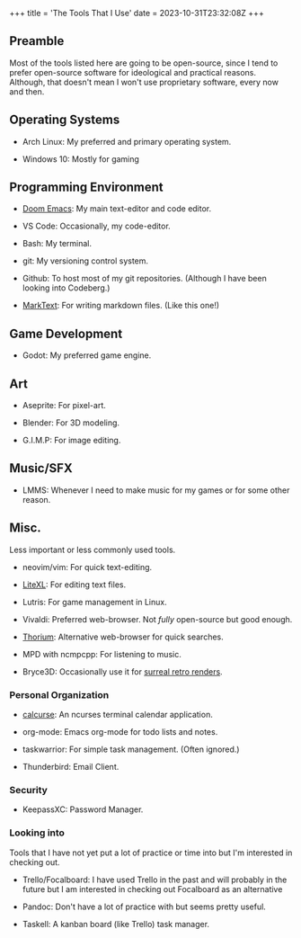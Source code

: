 +++
title = 'The Tools That I Use'
date = 2023-10-31T23:32:08Z
+++

## Preamble

Most of the tools listed here are going to be open-source, since I tend to prefer open-source software for ideological and practical reasons. Although, that doesn't mean I won't use proprietary software, every now and then.

## Operating Systems

- Arch Linux: My preferred and primary operating system.

- Windows 10: Mostly for gaming

## Programming Environment

- [Doom Emacs](https://github.com/doomemacs/doomemacs): My main text-editor and code editor.

- VS Code: Occasionally, my code-editor. 

- Bash: My terminal.

- git: My versioning control system.

- Github: To host most of my git repositories. (Although I have been looking into Codeberg.)

- [MarkText](https://www.marktext.cc/): For writing markdown files. (Like this one!)

## Game Development

- Godot: My preferred game engine.

## Art

- Aseprite: For pixel-art.

- Blender: For 3D modeling.

- G.I.M.P: For image editing. 

## Music/SFX

- LMMS: Whenever I need to make music for my games or for some other reason.

## Misc.

Less important or less commonly used tools. 

- neovim/vim: For quick text-editing.

- [LiteXL](https://lite-xl.com/): For editing text files.

- Lutris: For game management in Linux.

- Vivaldi: Preferred web-browser. Not *fully* open-source but good enough.

- [Thorium](https://thorium.rocks/): Alternative web-browser for quick searches.

- MPD with ncmpcpp: For listening to music.

- Bryce3D: Occasionally use it for [surreal retro renders](https://www.instagram.com/p/CrKR4JkIWJT/).

### Personal Organization

- [calcurse](https://calcurse.org/): An ncurses terminal calendar application.

- org-mode: Emacs org-mode for todo lists and notes.

- taskwarrior: For simple task management. (Often ignored.)

- Thunderbird: Email Client.

### Security

- KeepassXC: Password Manager.

### Looking into

Tools that I have not yet put a lot of practice or time into but I'm interested in checking out.

- Trello/Focalboard: I have used Trello in the past and will probably in the future but I am interested in checking out Focalboard as an alternative

- Pandoc: Don't have a lot of practice with but seems pretty useful.

- Taskell: A kanban board (like Trello) task manager.
